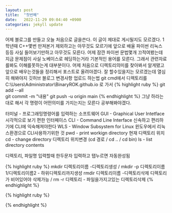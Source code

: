 ```yaml
---
layout: post
title:  "첫번째"
date:   2022-11-29 09:04:40 +0900
categories: jekyll update
---
```

어제 블로그를 만들고 오늘 처음으로 글을쓴다. 이 글이 제대로 게시될지도 모르겠다.
1학년때 C++몇번 만져본거 제외하고는 아무것도 모르기에 앞으로 배울 파이썬 리눅스 등등 사실 들어보기만하고 아무것도 모른다.
어제 잠깐 파이썬 문법몇개 끄적여봤는데 지금 문제점이 사실 노베이스로 헤딩하는거라 기본적인 용어를 모른다. 그래서 관련자료를봐도 이해를못하는게 대부분이다.
어제 처음으로 디렉토리의미를 찾아봐서 알게됐고 앞으로 배우는것들을 정리해서 포스트로 올려야겠다.
잘 할수있을지는 모르겠는데 열심히 해봐야지 
  깃허브 블로그 변경사항 업로드 하는법
  git cmd에서 디렉토리를 C:\Users\Administrator\BinaryROK.github.io 로 가서
  {% highlight ruby %}
  git add --all  
  git commit -m "내용"
  git push -u origin main
{% endhighlight %}
그냥 하라는대로 해서 각 명령이 어떤의미를 가지는지는 모른다 공부해봐야겠다.

터미널 - 프로그래밍명령어를 입력하는 소프트웨어
GUI - Graphical User Intetface 시각적으로 보기 편한 인터페이스
CLI - Command Line Interface 신속하고 편리하기에 CLI에 익숙해져야한다
WLS - Window Subsystem for Linux 윈도우에서 리눅스환경으로 CLI사용하기위한 것
pwd - print workign directory 현재 디렉토리 위치
cd - change directory 디렉토리 위치변경 (cd 경로 / cd .. / cd bin)
ls - list directory contents

디렉토리, 파일명 입력할때 한두문자 입력하고 탭누르면 자동완성됨

{% highlight ruby %}
mkdir 디렉토리이름 -디렉토리생성  / mkdir -p 디렉토리이름1/디렉토리이름2 - 하위디렉토리까지생성
rmdir 디렉토리이름 -디렉토리삭제 디렉토리가 비어있어야 삭제가능 / rm -r 디렉토리 - 파일을가지고있는 디렉토리삭제
{% endhighlight %}


{% highlight ruby %}

{% endhighlight %}

